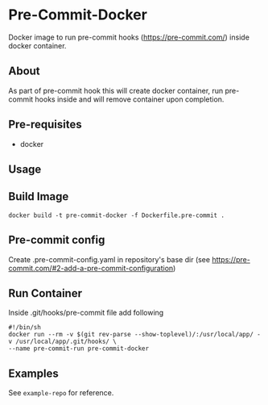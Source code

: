 # **Pre-Commit-Docker**
Docker image to run pre-commit hooks (https://pre-commit.com/) inside docker container.

## About
As part of pre-commit hook this will create docker container, run pre-commit hooks inside and will remove container
upon completion. 

## Pre-requisites
* docker

## **Usage**

## Build Image
```
docker build -t pre-commit-docker -f Dockerfile.pre-commit .
```

## Pre-commit config
 Create .pre-commit-config.yaml in repository's base dir (see https://pre-commit.com/#2-add-a-pre-commit-configuration)


## Run Container
Inside .git/hooks/pre-commit file add following
```
#!/bin/sh
docker run --rm -v $(git rev-parse --show-toplevel)/:/usr/local/app/ -v /usr/local/app/.git/hooks/ \
--name pre-commit-run pre-commit-docker
```

## Examples
See `example-repo` for reference.
